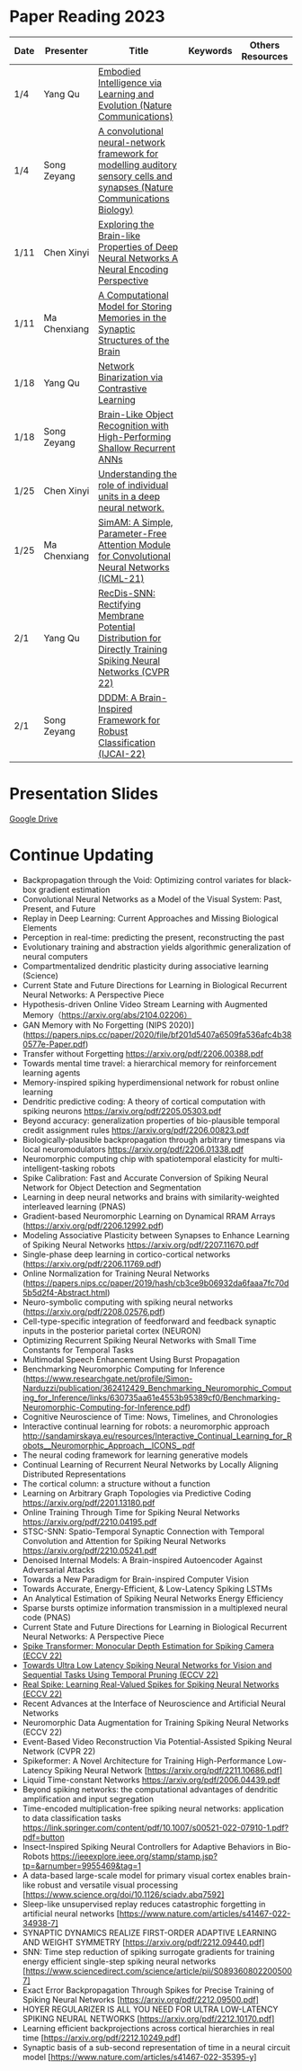 # Paper Reading 2023

| Date | Presenter | Title | Keywords | Others Resources |
| -- | -- | -- | -- | -- |
| 1/4  | Yang Qu | [Embodied Intelligence via Learning and Evolution (Nature Communications)](https://www.nature.com/articles/s41467-021-25874-z) | | |
| 1/4  | Song Zeyang | [A convolutional neural-network framework for modelling auditory sensory cells and synapses (Nature Communications Biology)](https://www.nature.com/articles/s42003-021-02341-5) | | |
| 1/11 | Chen Xinyi | [Exploring the Brain-like Properties of Deep Neural Networks A Neural Encoding Perspective](https://link.springer.com/content/pdf/10.1007/s11633-022-1348-x.pdf?pdf=button%20sticky) | | |
| 1/11 | Ma Chenxiang | [A Computational Model for Storing Memories in the Synaptic Structures of the Brain](https://www.biorxiv.org/content/10.1101/2022.10.21.513291v1) | | |
| 1/18 | Yang Qu | [Network Binarization via Contrastive Learning](https://arxiv.org/pdf/2207.02970.pdf) | | |
| 1/18 | Song Zeyang| [Brain-Like Object Recognition with High-Performing Shallow Recurrent ANNs](https://cbmm.mit.edu/sites/default/files/publications/2019-10-28%20NeurIPS-camera_ready.pdf) | | |
| 1/25 | Chen Xinyi | [Understanding the role of individual units in a deep neural network.](https://www.pnas.org/doi/full/10.1073/pnas.1907375117) | | |
| 1/25 | Ma Chenxiang | [SimAM: A Simple, Parameter-Free Attention Module for Convolutional Neural Networks (ICML-21)](https://ruyuanzhang.github.io/files/2107_ICML.pdf) | | |
| 2/1  | Yang Qu | [RecDis-SNN: Rectifying Membrane Potential Distribution for Directly Training Spiking Neural Networks (CVPR 22)](http://openaccess.thecvf.com//content/CVPR2022/html/Guo_RecDis-SNN_Rectifying_Membrane_Potential_Distribution_for_Directly_Training_Spiking_Neural_CVPR_2022_paper.html) | | |
| 2/1 | Song Zeyang | [DDDM: A Brain-Inspired Framework for Robust Classification (IJCAI-22)](https://www.ijcai.org/proceedings/2022/0397.pdf) | | |

# Presentation Slides 
[Google Drive](https://drive.google.com/drive/folders/1LesEh5-bRQO0hIiFL4h5mPsh9ewuJ9go?usp=share_link) 

# Continue Updating
- Backpropagation through the Void: Optimizing control variates for black-box gradient estimation
- Convolutional Neural Networks as a Model of the Visual System: Past, Present, and Future
- Replay in Deep Learning: Current Approaches and Missing Biological Elements 
- Perception in real-time: predicting the present, reconstructing the past
- Evolutionary training and abstraction yields algorithmic generalization of neural computers
- Compartmentalized dendritic plasticity during associative learning (Science)
- Current State and Future Directions for Learning in Biological Recurrent Neural Networks: A Perspective Piece
- Hypothesis-driven Online Video Stream Learning with Augmented Memory（https://arxiv.org/abs/2104.02206）
- GAN Memory with No Forgetting (NIPS 2020)](https://papers.nips.cc/paper/2020/file/bf201d5407a6509fa536afc4b380577e-Paper.pdf)
- Transfer without Forgetting https://arxiv.org/pdf/2206.00388.pdf
- Towards mental time travel: a hierarchical memory for reinforcement learning agents
- Memory-inspired spiking hyperdimensional network for robust online learning
- Dendritic predictive coding: A theory of cortical computation with spiking neurons https://arxiv.org/pdf/2205.05303.pdf
- Beyond accuracy: generalization properties of bio-plausible temporal credit assignment rules https://arxiv.org/pdf/2206.00823.pdf
- Biologically-plausible backpropagation through arbitrary timespans via local neuromodulators https://arxiv.org/pdf/2206.01338.pdf
- Neuromorphic computing chip with spatiotemporal elasticity for multi-intelligent-tasking robots
- Spike Calibration: Fast and Accurate Conversion of Spiking Neural Network for Object Detection and Segmentation
- Learning in deep neural networks and brains with similarity-weighted interleaved learning (PNAS)
- Gradient-based Neuromorphic Learning on Dynamical RRAM Arrays (https://arxiv.org/pdf/2206.12992.pdf)
- Modeling Associative Plasticity between Synapses to Enhance Learning of Spiking Neural Networks https://arxiv.org/pdf/2207.11670.pdf
- Single-phase deep learning in cortico-cortical networks (https://arxiv.org/pdf/2206.11769.pdf)
- Online Normalization for Training Neural Networks (https://papers.nips.cc/paper/2019/hash/cb3ce9b06932da6faaa7fc70d5b5d2f4-Abstract.html)
- Neuro-symbolic computing with spiking neural networks (https://arxiv.org/pdf/2208.02576.pdf)
- Cell-type-specific integration of feedforward and feedback synaptic inputs in the posterior parietal cortex (NEURON)
- Optimizing Recurrent Spiking Neural Networks with Small Time Constants for Temporal Tasks
- Multimodal Speech Enhancement Using Burst Propagation
- Benchmarking Neuromorphic Computing for Inference (https://www.researchgate.net/profile/Simon-Narduzzi/publication/362412429_Benchmarking_Neuromorphic_Computing_for_Inference/links/630735aa61e4553b95389cf0/Benchmarking-Neuromorphic-Computing-for-Inference.pdf)
- Cognitive Neuroscience of Time: Nows, Timelines, and Chronologies
- Interactive continual learning for robots: a neuromorphic approach http://sandamirskaya.eu/resources/Interactive_Continual_Learning_for_Robots__Neuromorphic_Approach__ICONS_.pdf
- The neural coding framework for learning generative models
- Continual Learning of Recurrent Neural Networks by Locally Aligning Distributed Representations
- The cortical column: a structure without a function
- Learning on Arbitrary Graph Topologies via Predictive Coding https://arxiv.org/pdf/2201.13180.pdf
- Online Training Through Time for Spiking Neural Networks https://arxiv.org/pdf/2210.04195.pdf
- STSC-SNN: Spatio-Temporal Synaptic Connection with Temporal Convolution and Attention for Spiking Neural Networks https://arxiv.org/pdf/2210.05241.pdf
- Denoised Internal Models: A Brain-inspired Autoencoder Against Adversarial Attacks
- Towards a New Paradigm for Brain-inspired Computer Vision
- Towards Accurate, Energy-Efficient, & Low-Latency Spiking LSTMs
- An Analytical Estimation of Spiking Neural Networks Energy Efficiency
- Sparse bursts optimize information transmission in a multiplexed neural code (PNAS)
- Current State and Future Directions for Learning in Biological Recurrent Neural Networks: A Perspective Piece
- [Spike Transformer: Monocular Depth Estimation for Spiking Camera (ECCV 22)](http://www.ecva.net/papers/eccv_2022/papers_ECCV/html/3125_ECCV_2022_paper.php)
- [Towards Ultra Low Latency Spiking Neural Networks for Vision and Sequential Tasks Using Temporal Pruning (ECCV 22)](http://www.ecva.net/papers/eccv_2022/papers_ECCV/html/6421_ECCV_2022_paper.php)
- [Real Spike: Learning Real-Valued Spikes for Spiking Neural Networks (ECCV 22)](http://www.ecva.net/papers/eccv_2022/papers_ECCV/html/6623_ECCV_2022_paper.php)
- Recent Advances at the Interface of Neuroscience and Artificial Neural Networks
- Neuromorphic Data Augmentation for Training Spiking Neural Networks (ECCV 22)
- Event-Based Video Reconstruction Via Potential-Assisted Spiking Neural Network (CVPR 22)
- Spikeformer: A Novel Architecture for Training High-Performance Low-Latency Spiking Neural Network [https://arxiv.org/pdf/2211.10686.pdf]
- Liquid Time-constant Networks https://arxiv.org/pdf/2006.04439.pdf
- Beyond spiking networks: the computational advantages of dendritic amplification and input segregation
- Time-encoded multiplication-free spiking neural networks: application to data classification tasks https://link.springer.com/content/pdf/10.1007/s00521-022-07910-1.pdf?pdf=button
- Insect-Inspired Spiking Neural Controllers for Adaptive Behaviors in Bio-Robots https://ieeexplore.ieee.org/stamp/stamp.jsp?tp=&arnumber=9955469&tag=1
- A data-based large-scale model for primary visual cortex enables brain-like robust and versatile visual processing [https://www.science.org/doi/10.1126/sciadv.abq7592]
- Sleep-like unsupervised replay reduces catastrophic forgetting in artificial neural networks [https://www.nature.com/articles/s41467-022-34938-7]
- SYNAPTIC DYNAMICS REALIZE FIRST-ORDER ADAPTIVE LEARNING AND WEIGHT SYMMETRY [https://arxiv.org/pdf/2212.09440.pdf]
- SNN: Time step reduction of spiking surrogate gradients for training energy efficient single-step spiking neural networks [https://www.sciencedirect.com/science/article/pii/S0893608022005007]
- Exact Error Backpropagation Through Spikes for Precise Training of Spiking Neural Networks [https://arxiv.org/pdf/2212.09500.pdf]
- HOYER REGULARIZER IS ALL YOU NEED FOR ULTRA LOW-LATENCY SPIKING NEURAL NETWORKS [https://arxiv.org/pdf/2212.10170.pdf]
- Learning efficient backprojections across cortical hierarchies in real time [https://arxiv.org/pdf/2212.10249.pdf]
- Synaptic basis of a sub-second representation of time in a neural circuit model [https://www.nature.com/articles/s41467-022-35395-y]
